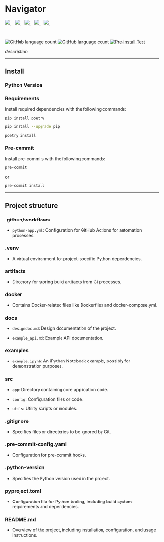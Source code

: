# Navigator

<p>
    <a href="#">
        <img src="https://img.shields.io/badge/Python-FFD43B?style=for-the-badge&logo=python&logoColor=blue"/>
    </a>&nbsp;&nbsp;
    <a href="#">
        <img src="https://img.shields.io/badge/ChatGPT-74aa9c?style=for-the-badge&logo=openai&logoColor=white">
    </a>&nbsp;&nbsp;
    <a href="#">
        <img src="https://img.shields.io/badge/Telegram-2CA5E0?style=for-the-badge&logo=telegram&logoColor=white">
    </a>&nbsp;&nbsp;
    <a href="#">
        <img src="https://img.shields.io/badge/Docker-2CA5E0?style=for-the-badge&logo=docker&logoColor=white">
    </a>&nbsp;&nbsp;
    <a href="#">
        <img src="https://img.shields.io/badge/GitBook-7B36ED?style=for-the-badge&logo=gitbook&logoColor=white">
    </a>&nbsp;&nbsp;
</p>

<br />

![GitHub language count](https://img.shields.io/github/languages/count/SimulatorML/Navigator) ![GitHub language count](https://img.shields.io/github/languages/count/SimulatorML/Navigator) [![Pre-install Test](https://github.com/SimulatorML/Navigator/actions/workflows/python-app.yml/badge.svg?branch=main)](https://github.com/SimulatorML/Navigator/actions/workflows/python-app.yml)


*description*

---
## Install

### Python Version


### Requirements

Install required dependencies with the following commands:

```bash
pip install poetry

pip install --upgrade pip

poetry install
```

### Pre-commit

Install pre-commits with the following commands:

```bash
pre-commit
```

or

```bash
pre-commit install
```
---
## Project structure
### .github/workflows

- `python-app.yml`: Configuration for GitHub Actions for automation processes.


### .venv

- A virtual environment for project-specific Python dependencies.


### artifacts

- Directory for storing build artifacts from CI processes.


### docker

- Contains Docker-related files like Dockerfiles and docker-compose.yml.


### docs

- `designdoc.md`: Design documentation of the project.

- `example_api.md`: Example API documentation.


### examples

- `example.ipynb`: An iPython Notebook example, possibly for demonstration purposes.


### src

- `app`: Directory containing core application code.

- `config`: Configuration files or code.

- `utils`: Utility scripts or modules.


### .gitignore

- Specifies files or directories to be ignored by Git.


### .pre-commit-config.yaml

- Configuration for pre-commit hooks.


### .python-version

- Specifies the Python version used in the project.


### pyproject.toml

- Configuration file for Python tooling, including build system requirements and dependencies.


### README.md
- Overview of the project, including installation, configuration, and usage instructions.
